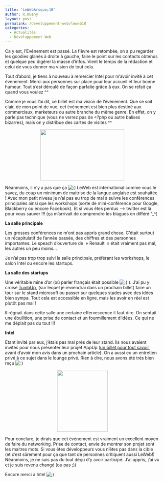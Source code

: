 ```yaml
---
title: 'LeWeb&rsquo;10'
author: R.Kueny
layout: post
permalink: /developpement-web/leweb10
categories:
  - Actualités
  - Développement Web
---
```

Ca y est, l&rsquo;Evénement est passé. La fièvre est retombée, on a pu regarder les goodies glanés à droite à gauche, faire le point sur les contacts obtenus et quelque peu digérer la masse d&rsquo;infos. Vient le temps de la rédaction et celui de vous donner ma vision de tout cela.

Tout d&rsquo;abord, je tiens à nouveau à remercier Intel pour m&rsquo;avoir invité à cet évènement. Merci aux personnes sur place pour leur accueil et leur bonne humeur. Tout s&rsquo;est déroulé de façon parfaite grâce à eux. On se refait ça quand vous voulez ^^

Comme je vous l&rsquo;ai dit, ce billet est ma vision de l&rsquo;événement. Que se soit clair, de mon point de vue, cet événement est bien plus destiné aux commerciaux, marketeurs ou autre branche du même genre. En effet, on y parle pas technique (vous ne verrez pas de <?php ou autre balises bizarres), mais on y distribue des cartes de visites ^^

<p style="text-align: center;">
  <a href="http://rkueny.fr/wp-content/uploads/2010/12/cartes-de-visite.jpg" rel="lightbox[966]"><img class="size-full wp-image-985 aligncenter" title="cartes-de-visite" src="http://rkueny.fr/wp-content/uploads/2010/12/cartes-de-visite.jpg" alt="" width="274" height="167" /></a>
</p>

Néanmoins, il n&rsquo;y a pas que ça <img src="http://rkueny.fr/wp-includes/images/smilies/icon_smile.gif" alt=":)" class="wp-smiley" /> LeWeb est international comme vous le savez, du coup un minimum de maitrise de la langue anglaise est souhaitée ! Avec mon petit niveau je n&rsquo;ai pas eu trop de mal à suivre les conférences principales ainsi que les workshops (sorte de mini-conférence pour Google, Blackberry ou encore Facebook). Et si vous êtes perdus &#8212;> twitter est là pour vous sauver !!! (ça m&rsquo;arrivait de comprendre les blagues en différé ^_^)

<!--more-->

**La salle principale**

Les grosses conférences ne m&rsquo;ont pas appris grand chose. C&rsquo;était surtout un récapitulatif de l&rsquo;année passée, des chiffres et des personnes importantes. Le speach d&rsquo;ouverture de &nbsp;&raquo; Renault &nbsp;&raquo; était vraiment pas mal, les autres un peu moins&#8230;

Je n&rsquo;ai pas trop trop suivi la salle principale, préférant les workshops, le salon Intel ou encore les startups.

**La salle des startups**

Une véritable mine d&rsquo;or (où parler français était possible <img src="http://rkueny.fr/wp-includes/images/smilies/icon_wink.gif" alt=";)" class="wp-smiley" /> ). J&rsquo;ai pu y croisé <a title="TumbUp" href="http://tumbup.com/" target="_blank">TumbUp</a>, (sur lequel je reviendrai dans un prochain billet) faire un tour sur le stand microsoft ou passer sur quelques stades avec des idées bien sympa. Tout cela est accessible en ligne, mais les avoir en réel est plutôt pas mal !

Il régnait dans cette salle une certaine effervescence il faut dire. On sentait une ébullition, une prise de contact et un fourmillement d&rsquo;idées. Ce qui ne me déplait pas du tout !!!

**Intel**

Etant invité par eux, j&rsquo;étais pas mal près de leur stand. Ils nous avaient invités pour nous présenter leur projet AppUp (<a title="AppUp Intel" href="http://software.intel.com/fr-fr/blogs/2010/12/03/appuptout-ce-quil-faut-savoir/" target="_blank">un billet pour tout savoir</a>, avant d&rsquo;avoir mon avis dans un prochain article). On a aussi eu un entretien privé à ce sujet dans le lounge privé. Rien à dire, nous avons été très bien reçu <img src="http://rkueny.fr/wp-includes/images/smilies/icon_smile.gif" alt=":)" class="wp-smiley" />

<p style="text-align: center;">
  <a href="http://rkueny.fr/wp-content/uploads/2010/12/leweb10logo.jpg" rel="lightbox[966]"><img class="size-medium wp-image-986   aligncenter" title="leweb10logo" src="http://rkueny.fr/wp-content/uploads/2010/12/leweb10logo-245x300.jpg" alt="" width="165" height="201" /></a>
</p>

Pour conclure, je dirais que cet événement est vraiment un excellent moyen de faire du networking. Prise de contact, envie de montrer son projet sont les maitres mots. Si vous êtes développeurs vous n&rsquo;êtes pas dans la cible (et c&rsquo;est sûrement pour ça que tant de personnes critiquent aussi LeWeb!) Néanmoins, je ne suis pas du tout déçu d&rsquo;y avoir participé. J&rsquo;ai appris, j&rsquo;ai vu et je suis revenu changé (ou pas ;))

Encore merci à Intel <img src="http://rkueny.fr/wp-includes/images/smilies/icon_wink.gif" alt=";)" class="wp-smiley" />